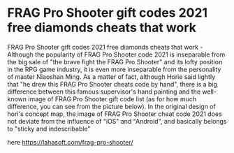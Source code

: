 # FRAG Pro Shooter gift codes 2021 free diamonds cheats that work

FRAG Pro Shooter gift codes 2021 free diamonds cheats that work - Although the popularity of FRAG Pro Shooter code 2021 is inseparable from the big sale of "the brave fight the FRAG Pro Shooter" and its lofty position in the RPG game industry, it is even more inseparable from the personality of master Niaoshan Ming. As a matter of fact, although Horie said lightly that "he drew this FRAG Pro Shooter cheats code by hand", there is a big difference between this famous supervisor's hand painting and the well-known image of FRAG Pro Shooter gift code list (as for how much difference, you can see from the picture below). In the original design of hori's concept map, the image of FRAG Pro Shooter cheat code 2021 does not deviate from the influence of "iOS" and "Android", and basically belongs to "sticky and indescribable"

here https://lahasoft.com/frag-pro-shooter/

